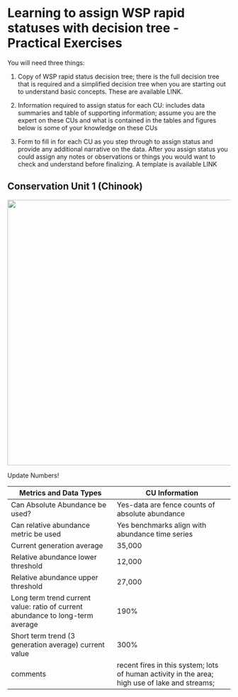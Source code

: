 # Learning to assign WSP rapid statuses with decision tree - Practical Exercises

You will need three things:

1.	Copy of WSP rapid status decision tree; there is the full decision tree that is required and a simplified decision tree when you are starting out to understand basic concepts. These are available LINK.

2.	Information required to assign status for each CU: includes data summaries and table of supporting information; assume you are the expert on these CUs and what is contained in the tables and figures below is some of your knowledge on these CUs

3.	Form to fill in for each CU as you step through to assign status and provide any additional narrative on the data. After you assign status you could assign any notes or observations or things you would want to check and understand before finalizing. A template is available LINK



## Conservation Unit 1 (Chinook)



<img src="https://github.com/SOLV-Code/WSP-Rapid-Status-WorkedExamples/tree/main/DATA/Dashboards_NoSTatus/WorkedExample_CU1_Chinook_Case1.png"
	width="600">

Update Numbers!

**Metrics and Data Types** | **CU Information**
-- | --
Can Absolute Abundance be used? | Yes-data are fence counts of absolute abundance
Can relative abundance metric be used	| Yes benchmarks align with abundance time series
Current generation average	| 35,000
Relative abundance lower threshold | 12,000
Relative abundance upper threshold	| 27,000
Long term trend current value: ratio of current abundance to long-term average| 	190%
Short term trend (3 generation average) current value |	300%
comments| recent fires in this system; lots of human activity in the area; high use of lake and streams; 
